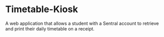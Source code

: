 # Timetable-Kiosk
A web application that allows a student with a Sentral account to retrieve and print their daily timetable on a receipt.
